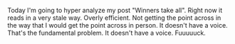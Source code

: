 Today I'm going to hyper analyze my post "Winners take all". Right now it reads in a very stale way. Overly efficient. Not getting the point across in the way that I would get the point across in person. It doesn't have a voice. That's the fundamental problem. It doesn't have a voice. Fuuuuuck.

